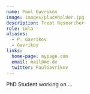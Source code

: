 ```yaml
---
name: Paul Gavrikov
image: images/placeholder.jpg
description: Treat Researcher
role: imla
aliases:
  - P. Gavrikov
  - Gavrikov
links:
  home-page: mypage.com
  email: mail@me.de
  twitter: PaulGavrikov
---
```


PhD Student working on ...
